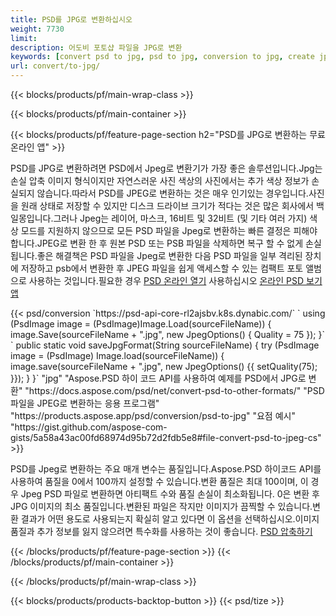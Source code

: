 ```yaml
---
title: PSD를 JPG로 변환하십시오
weight: 7730
limit: 
description: 어도비 포토샵 파일을 JPG로 변환
keywords: [convert psd to jpg, psd to jpg, conversion to jpg, create jpg from psd, print psd as jpg]
url: convert/to-jpg/
---
```


{{< blocks/products/pf/main-wrap-class >}}

{{< blocks/products/pf/main-container >}}

{{< blocks/products/pf/feature-page-section h2="PSD를 JPG로 변환하는 무료 온라인 앱" >}}
<p>PSD를 JPG로 변환하려면 PSD에서 Jpeg로 변환기가 가장 좋은 솔루션입니다.Jpg는 손실 압축 이미지 형식이지만 자연스러운 사진 색상의 사진에서는 추가 색상 정보가 손실되지 않습니다.따라서 PSD를 JPEG로 변환하는 것은 매우 인기있는 경우입니다.사진을 원래 상태로 저장할 수 있지만 디스크 드라이브 크기가 적다는 것은 많은 회사에서 백일몽입니다.그러나 Jpeg는 레이어, 마스크, 16비트 및 32비트 (및 기타 여러 가지) 색상 모드를 지원하지 않으므로 모든 PSD 파일을 Jpeg로 변환하는 빠른 결정은 피해야 합니다.JPEG로 변환 한 후 원본 PSD 또는 PSB 파일을 삭제하면 복구 할 수 없게 손실됩니다.좋은 해결책은 PSD 파일을 Jpeg로 변환한 다음 PSD 파일을 일부 격리된 장치에 저장하고 psb에서 변환한 후 JPEG 파일을 쉽게 액세스할 수 있는 컴팩트 포토 앨범으로 사용하는 것입니다.필요한 경우 <a href="/psd/view">PSD 온라인 열기</a> 사용하십시오 <a href="/psd/view">온라인 PSD 보기 앱</a></p>
{{< psd/conversion `https://psd-api-core-rl2ajsbv.k8s.dynabic.com/` 
`    using (PsdImage image = (PsdImage)Image.Load(sourceFileName))
    {
        image.Save(sourceFileName + ".jpg",  new JpegOptions() { Quality = 75 });
    }` 
`    public static void saveJpgFormat(String sourceFileName) {
        try (PsdImage image = (PsdImage) Image.load(sourceFileName)) {
            image.save(sourceFileName + ".jpg", new JpegOptions() {{
                setQuality(75);
            }});
        }
    }` 
		"jpg" 
"Aspose.PSD 하이 코드 API를 사용하여 예제를 PSD에서 JPG로 변환"  "https://docs.aspose.com/psd/net/convert-psd-to-other-formats/" 
"PSD 파일을 JPEG로 변환하는 응용 프로그램" "https://products.aspose.app/psd/conversion/psd-to-jpg" 
"요점 예시" "https://gist.github.com/aspose-com-gists/5a58a43ac00fd68974d95b72d2fdb5e8#file-convert-psd-to-jpeg-cs" >}}
<p>PSD를 Jpeg로 변환하는 주요 매개 변수는 품질입니다.Aspose.PSD 하이코드 API를 사용하여 품질을 0에서 100까지 설정할 수 있습니다.변환 품질은 최대 100이며, 이 경우 Jpeg PSD 파일로 변환하면 아티팩트 수와 품질 손실이 최소화됩니다. 0은 변환 후 JPG 이미지의 최소 품질입니다.변환된 파일은 작지만 이미지가 끔찍할 수 있습니다.변환 결과가 어떤 용도로 사용되는지 확실히 알고 있다면 이 옵션을 선택하십시오.이미지 품질과 추가 정보를 잃지 않으려면 특수화를 사용하는 것이 좋습니다. <a href="/psd/reduce-size">PSD 압축하기</a></p>
{{< /blocks/products/pf/feature-page-section >}}
{{< /blocks/products/pf/main-container >}}


{{< /blocks/products/pf/main-wrap-class >}}

{{< blocks/products/products-backtop-button >}}
{{< psd/tize >}}
